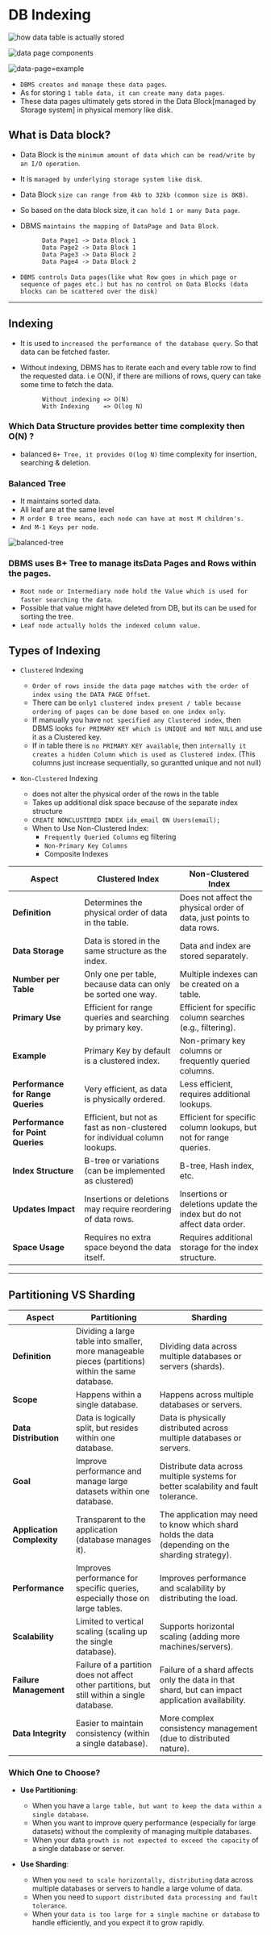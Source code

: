 # DB Indexing

![how data table is actually stored](./img/db-ind-data-stored.png)

![data page components](./img/data-page-components.png)

![data-page=example](./img/data-page-example.png)

- `DBMS creates and manage these data pages`.
- As for storing `1 table data, it can create many data pages`.
- These data pages ultimately gets stored in the Data Block[managed by Storage system] in physical memory like disk.

## What is Data block?

- Data Block is the `minimum amount of data which can be read/write by an I/O operation`.
- It is `managed by underlying storage system like disk`.
- Data Block `size can range from 4kb to 32kb (common size is 8KB)`.
- So based on the data block size, it `can hold 1 or many Data page`.
- DBMS `maintains the mapping of DataPage and Data Block`.

            Data Page1 -> Data Block 1
            Data Page2 -> Data Block 1
            Data Page3 -> Data Block 2
            Data Page4 -> Data Block 2

- `DBMS controls Data pages(like what Row goes in which page or sequence of pages etc.) but has no control on Data Blocks (data blocks can be scattered over the disk)`

---

## Indexing

- It is used to `increased the performance of the database query`. So that data can be fetched faster.
- Without indexing, DBMS has to iterate each and every table row to find the requested data.
  i.e O(N), if there are millions of rows, query can take some time to fetch the data.

            Without indexing => O(N)
            With Indexing    => O(log N)

### Which Data Structure provides better time complexity then O(N) ?

- balanced `B+ Tree, it provides O(log N)` time complexity for insertion, searching & deletion.

### Balanced Tree

- It maintains sorted data.
- All leaf are at the same level
- `M order B tree means, each node can have at most M children's.`
- `And M-1 Keys per node`.

![balanced-tree](./img/balanced-tree.png)

### DBMS uses B+ Tree to manage itsData Pages and Rows within the pages.

- `Root node or Intermediary node hold the Value which is used for faster searching the data`.
- Possible that value might have deleted from DB, but its can be used for sorting the tree.
- `Leaf node actually holds the indexed column value.`

## Types of Indexing

- `Clustered` Indexing

  - `Order of rows inside the data page matches with the order of index using the DATA PAGE Offset`.
  - There can be `only1 clustered index present / table because ordering of pages can be done based on one index only`.
  - If manually you have `not specified any Clustered index`, then DBMS looks `for PRIMARY KEY which is UNIQUE and NOT NULL` and use it as a Clustered key.
  - If in table there is `no PRIMARY KEY available`, then `internally it creates a hidden Column which is used as Clustered index`. (This columns just increase sequentially,
    so gurantted unique and not null)

- `Non-Clustered` Indexing
  - does not alter the physical order of the rows in the table
  - Takes up additional disk space because of the separate index structure
  - `CREATE NONCLUSTERED INDEX idx_email ON Users(email);`
  - When to Use Non-Clustered Index:
    - `Frequently Queried Columns` eg filtering
    - `Non-Primary Key Columns`
    - Composite Indexes

| **Aspect**                        | **Clustered Index**                                                        | **Non-Clustered Index**                                                |
| --------------------------------- | -------------------------------------------------------------------------- | ---------------------------------------------------------------------- |
| **Definition**                    | Determines the physical order of data in the table.                        | Does not affect the physical order of data, just points to data rows.  |
| **Data Storage**                  | Data is stored in the same structure as the index.                         | Data and index are stored separately.                                  |
| **Number per Table**              | Only one per table, because data can only be sorted one way.               | Multiple indexes can be created on a table.                            |
| **Primary Use**                   | Efficient for range queries and searching by primary key.                  | Efficient for specific column searches (e.g., filtering).              |
| **Example**                       | Primary Key by default is a clustered index.                               | Non-primary key columns or frequently queried columns.                 |
| **Performance for Range Queries** | Very efficient, as data is physically ordered.                             | Less efficient, requires additional lookups.                           |
| **Performance for Point Queries** | Efficient, but not as fast as non-clustered for individual column lookups. | Efficient for specific column lookups, but not for range queries.      |
| **Index Structure**               | B-tree or variations (can be implemented as clustered)                     | B-tree, Hash index, etc.                                               |
| **Updates Impact**                | Insertions or deletions may require reordering of data rows.               | Insertions or deletions update the index but do not affect data order. |
| **Space Usage**                   | Requires no extra space beyond the data itself.                            | Requires additional storage for the index structure.                   |

---

## Partitioning VS Sharding

| **Aspect**                 | **Partitioning**                                                                                   | **Sharding**                                                                                      |
| -------------------------- | -------------------------------------------------------------------------------------------------- | ------------------------------------------------------------------------------------------------- |
| **Definition**             | Dividing a large table into smaller, more manageable pieces (partitions) within the same database. | Dividing data across multiple databases or servers (shards).                                      |
| **Scope**                  | Happens within a single database.                                                                  | Happens across multiple databases or servers.                                                     |
| **Data Distribution**      | Data is logically split, but resides within one database.                                          | Data is physically distributed across multiple databases or servers.                              |
| **Goal**                   | Improve performance and manage large datasets within one database.                                 | Distribute data across multiple systems for better scalability and fault tolerance.               |
| **Application Complexity** | Transparent to the application (database manages it).                                              | The application may need to know which shard holds the data (depending on the sharding strategy). |
| **Performance**            | Improves performance for specific queries, especially those on large tables.                       | Improves performance and scalability by distributing the load.                                    |
| **Scalability**            | Limited to vertical scaling (scaling up the single database).                                      | Supports horizontal scaling (adding more machines/servers).                                       |
| **Failure Management**     | Failure of a partition does not affect other partitions, but still within a single database.       | Failure of a shard affects only the data in that shard, but can impact application availability.  |
| **Data Integrity**         | Easier to maintain consistency (within a single database).                                         | More complex consistency management (due to distributed nature).                                  |

### Which One to Choose?

- **Use Partitioning**:

  - When you have a `large table, but want to keep the data within a single database`.
  - When you want to improve query performance (especially for large datasets) without the complexity of managing multiple databases.
  - When your data `growth is not expected to exceed the capacity` of a single database or server.

- **Use Sharding**:
  - When you `need to scale horizontally, distributing` data across multiple databases or servers to handle a large volume of data.
  - When you need to `support distributed data processing and fault tolerance`.
  - When your `data is too large for a single machine or database` to handle efficiently, and you expect it to grow rapidly.
